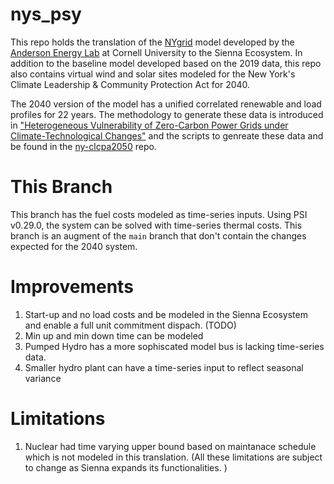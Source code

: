 # nys_psy

This repo holds the translation of the [NYgrid](https://github.com/AndersonEnergyLab-Cornell/NYgrid) model developed by the [Anderson Energy Lab](https://andersonenergylab-cornell.github.io/) at Cornell University to the Sienna Ecosystem. In addition to the baseline model developed based on the 2019 data, this repo also contains virtual wind and solar sites modeled for the New York's Climate Leadership & Community Protection Act for 2040. 

The 2040 version of the model has a unified correlated renewable and load profiles for 22 years. The methodology to generate these data is introduced in ["Heterogeneous Vulnerability of Zero-Carbon Power Grids under Climate-Technological Changes"](https://arxiv.org/abs/2307.15079) and the scripts to genreate these data and be found in the [ny-clcpa2050](https://github.com/AndersonEnergyLab-Cornell/ny-clcpa2050) repo.

# This Branch

This branch has the fuel costs modeled as time-series inputs. Using PSI v0.29.0, the system can be solved with time-series thermal costs. This branch is an augment of the `main` branch that don't contain the changes expected for the 2040 system. 

# Improvements
1. Start-up and no load costs and be modeled in the Sienna Ecosystem and enable a full unit commitment dispach.  (TODO)
2. Min up and min down time can be modeled 
3. Pumped Hydro has a more sophiscated model bus is lacking time-series data. 
4. Smaller hydro plant can have a time-series input to reflect seasonal variance

# Limitations

1. Nuclear had time varying upper bound based on maintanace schedule which is not modeled in this translation. 
(All these limitations are subject to change as Sienna expands its functionalities. )